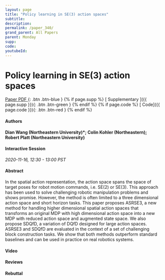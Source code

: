 ```yaml
---
layout: page
title: "Policy learning in SE(3) action spaces"
subtitle: 
description:
permalink: /paper_340/
grand_parent: All Papers
parent: Monday
supp: 
code: 
youtubeId: 
---
```


# Policy learning in SE(3) action spaces

[<i class="fa fa-file-text-o" aria-hidden="true"></i> Paper PDF ](https://drive.google.com/file/d/16lLjjj_yuF3dLfdBoCdGLflrLMeZWXFc/view){: .btn .btn-blue } {% if page.supp %} [<i class="fa fa-file-text-o" aria-hidden="true"></i> Supplementary ]({{ page.supp }}){: .btn .btn-green } {% endif %} {% if page.code %} [<i class="fa fa-github" aria-hidden="true"></i> Code]({{ page.code }}){: .btn .btn-red }
{% endif %}

#### Authors
**Dian Wang (Northeastern University)*; Colin Kohler (Northeastern); Robert Platt (Northeastern University)**

#### Interactive Session
*2020-11-16, 12:30 - 13:00 PST*

#### Abstract
In the spatial action representation, the action space spans the space of target poses for robot motion commands, i.e. SE(2) or SE(3). This approach has been used to solve challenging robotic manipulation problems and shows promise. However, the method is often limited to a three dimensional action space and short horizon tasks. This paper proposes ASRSE3, a new method for handling higher dimensional spatial action spaces that transforms an original MDP with high dimensional action space into a new MDP with reduced action space and augmented state space. We also propose SDQfD, a variation of DQfD designed for large action spaces. ASRSE3 and SDQfD are evaluated in the context of a set of challenging block construction tasks. We show that both methods outperform standard baselines and can be used in practice on real robotics systems.

#### Video 

#### Reviews

#### Rebuttal
